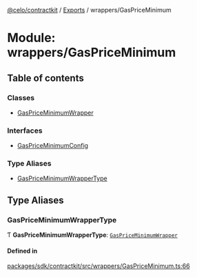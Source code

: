 [@celo/contractkit](../README.md) / [Exports](../modules.md) / wrappers/GasPriceMinimum

# Module: wrappers/GasPriceMinimum

## Table of contents

### Classes

- [GasPriceMinimumWrapper](../classes/wrappers_GasPriceMinimum.GasPriceMinimumWrapper.md)

### Interfaces

- [GasPriceMinimumConfig](../interfaces/wrappers_GasPriceMinimum.GasPriceMinimumConfig.md)

### Type Aliases

- [GasPriceMinimumWrapperType](wrappers_GasPriceMinimum.md#gaspriceminimumwrappertype)

## Type Aliases

### GasPriceMinimumWrapperType

Ƭ **GasPriceMinimumWrapperType**: [`GasPriceMinimumWrapper`](../classes/wrappers_GasPriceMinimum.GasPriceMinimumWrapper.md)

#### Defined in

[packages/sdk/contractkit/src/wrappers/GasPriceMinimum.ts:66](https://github.com/celo-org/developer-tooling/blob/master/packages/sdk/contractkit/src/wrappers/GasPriceMinimum.ts#L66)

